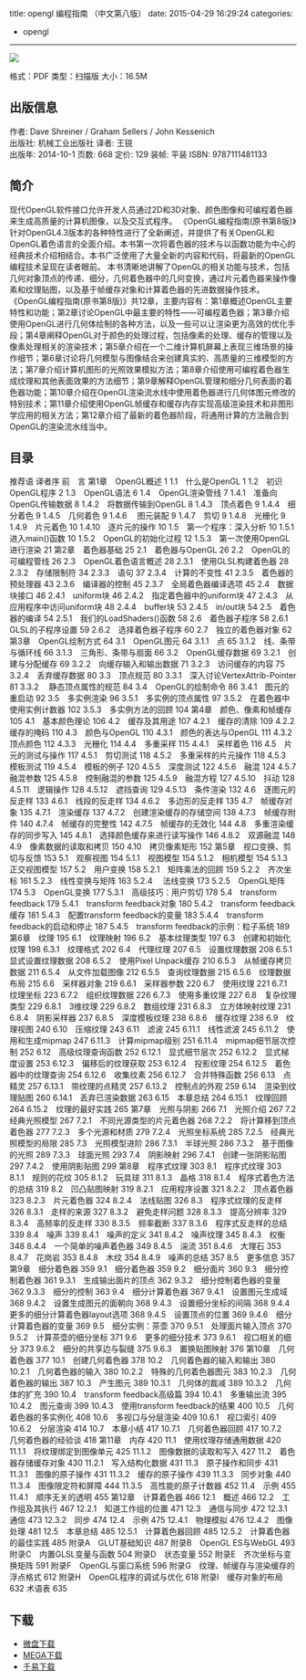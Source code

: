 title: opengl 编程指南 （中文第八版）
date: 2015-04-29 16:29:24
categories:
  - opengl
---

![](http://img3.douban.com/lpic/s27729014.jpg)

格式：PDF
类型：扫描版
大小：16.5M

<!--more-->

## 出版信息 ##

作者: Dave Shreiner / Graham Sellers / John Kessenich  
出版社: 机械工业出版社
译者: 王锐  
出版年: 2014-10-1
页数: 668
定价: 129
装帧: 平装
ISBN: 9787111481133

## 简介 ##

现代OpenGL软件接口允许开发人员通过2D和3D对象、颜色图像和可编程着色器来生成高质量的计算机图像，以及交互式程序。
《OpenGL编程指南(原书第8版)》针对OpenGL4.3版本的各种特性进行了全新阐述，并提供了有关OpenGL和OpenGL着色语言的全面介绍。本书第一次将着色器的技术与以函数功能为中心的经典技术介绍相结合。本书广泛使用了大量全新的内容和代码，将最新的OpenGL编程技术呈现在读者眼前。
本书清晰地讲解了OpenGL的相关功能与技术，包括几何对象顶点的传递、细分，几何着色器中的几何变换，通过片元着色器来操作像素和纹理贴图，以及基于帧缓存对象和计算着色器的先进数据操作技术。
《OpenGL编程指南(原书第8版)》共12章，主要内容有：第1章概述OpenGL主要特性和功能；第2章讨论OpenGL中最主要的特性——可编程着色器；第3章介绍使用OpenGL进行几何体绘制的各种方法，以及一些可以让渲染更为高效的优化手段；第4章阐释OpenGL对于颜色的处理过程，包括像素的处理、缓存的管理以及像素处理相关的渲染技术；第5章介绍在一个二维计算机屏幕上表现三维场景的操作细节；第6章讨论将几何模型与图像结合来创建真实的、高质量的三维模型的方法；第7章介绍计算机图形的光照效果模拟方法；第8章介绍使用可编程着色器生成纹理和其他表面效果的方法细节；第9章解释OpenGL管理和细分几何表面的着色器功能；第10章介绍在OpenGL渲染流水线中使用着色器进行几何体图元修改的特别技术；第11章介绍使用OpenGL帧缓存和缓存内存实现高级渲染技术和非图形学应用的相关方法；第12章介绍了最新的着色器阶段，将通用计算的方法融合到OpenGL的渲染流水线当中。

## 目录 ##

推荐语
译者序
前　言
第1章　OpenGL概述 1
1.1　什么是OpenGL 1
1.2　初识OpenGL程序 2
1.3　OpenGL语法 6
1.4　OpenGL渲染管线 7
1.4.1　准备向OpenGL传输数据 8
1.4.2　将数据传输到OpenGL 8
1.4.3　顶点着色 9
1.4.4　细分着色 9
1.4.5　几何着色 9
1.4.6 　图元装配 9
1.4.7　剪切 9
1.4.8　光栅化 9
1.4.9　片元着色 10
1.4.10　逐片元的操作 10
1.5　第一个程序：深入分析 10
1.5.1　进入main()函数 10
1.5.2　OpenGL的初始化过程 12
1.5.3　第一次使用OpenGL进行渲染 21
第2章　着色器基础 25
2.1　着色器与OpenGL 26
2.2　OpenGL的可编程管线 26
2.3　OpenGL着色语言概述 28
2.3.1　使用GLSL构建着色器 28
2.3.2　存储限制符 34
2.3.3　语句 37
2.3.4　计算的不变性 41
2.3.5　着色器的预处理器 43
2.3.6　编译器的控制 45
2.3.7　全局着色器编译选项 45
2.4　数据块接口 46
2.4.1　uniform块 46
2.4.2　指定着色器中的uniform块 47
2.4.3　从应用程序中访问uniform块 48
2.4.4　buffer块 53
2.4.5　in/out块 54
2.5　着色器的编译 54
2.5.1　我们的LoadShaders()函数 58
2.6　着色器子程序 58
2.6.1　GLSL的子程序设置 59
2.6.2　选择着色器子程序 60
2.7　独立的着色器对象 62
第3章　OpenGL绘制方式 64
3.1　OpenGL图元 64
3.1.1　点 65
3.1.2　线、条带与循环线 66
3.1.3　三角形、条带与扇面 66
3.2　OpenGL缓存数据 69
3.2.1　创建与分配缓存 69
3.2.2　向缓存输入和输出数据 71
3.2.3　访问缓存的内容 75
3.2.4　丢弃缓存数据 80
3.3　顶点规范 80
3.3.1　深入讨论VertexAttrib-Pointer 81
3.3.2　 静态顶点属性的规范 84
3.4　OpenGL的绘制命令 86
3.4.1　图元的重启动 92
3.5　多实例渲染 96
3.5.1　多实例的顶点属性 97
3.5.2　在着色器中使用实例计数器 102
3.5.3　多实例方法的回顾 104
第4章　颜色、像素和帧缓存 105
4.1　基本颜色理论 106
4.2　缓存及其用途 107
4.2.1　缓存的清除 109
4.2.2　缓存的掩码 110
4.3　颜色与OpenGL 110
4.3.1　颜色的表达与OpenGL 111
4.3.2　顶点颜色 112
4.3.3　光栅化 114
4.4　多重采样 115
4.4.1　采样着色 116
4.5　片元的测试与操作 117
4.5.1　剪切测试 118
4.5.2　多重采样的片元操作 118
4.5.3　模板测试 119
4.5.4　模板的例子 120
4.5.5　深度测试 122
4.5.6　融混 124
4.5.7　融混参数 125
4.5.8　控制融混的参数 125
4.5.9　融混方程 127
4.5.10　抖动 128
4.5.11　逻辑操作 128
4.5.12　遮挡查询 129
4.5.13　条件渲染 132
4.6　逐图元的反走样 133
4.6.1　线段的反走样 134
4.6.2　多边形的反走样 135
4.7　帧缓存对象 135
4.7.1　渲染缓存 137
4.7.2　创建渲染缓存的存储空间 138
4.7.3　帧缓存附件 140
4.7.4　帧缓存的完整性 142
4.7.5　帧缓存的无效化 144
4.8　多重渲染缓存的同步写入 145
4.8.1　选择颜色缓存来进行读写操作 146
4.8.2　双源融混 148
4.9　像素数据的读取和拷贝 150
4.10　拷贝像素矩形 152
第5章　视口变换、剪切与反馈 153
5.1　观察视图 154
5.1.1　视图模型 154
5.1.2　相机模型 154
5.1.3　正交视图模型 157
5.2　用户变换 158
5.2.1　矩阵乘法的回顾 159
5.2.2　齐次坐标 161
5.2.3　线性变换与矩阵 163
5.2.4 　法线变换 173
5.2.5　OpenGL矩阵 174
5.3　OpenGL变换 177
5.3.1　高级技巧：用户剪切 178
5.4　transform feedback 179
5.4.1　transform feedback对象 180
5.4.2　transform feedback缓存 181
5.4.3　配置transform feedback的变量 183
5.4.4　transform feedback的启动和停止 187
5.4.5　transform feedback的示例：粒子系统 189
第6章　纹理 195
6.1　纹理映射 196
6.2　基本纹理类型 197
6.3　创建和初始化纹理 198
6.3.1　纹理格式 202
6.4　代理纹理 207
6.5　设置纹理数据 208
6.5.1　显式设置纹理数据 208
6.5.2　使用Pixel Unpack缓存 210
6.5.3　从帧缓存拷贝数据 211
6.5.4　从文件加载图像 212
6.5.5　查询纹理数据 215
6.5.6　纹理数据布局 215
6.6　采样器对象 219
6.6.1　采样器参数 220
6.7　使用纹理 221
6.7.1　纹理坐标 223
6.7.2　组织纹理数据 226
6.7.3　使用多重纹理 227
6.8　复杂纹理类型 229
6.8.1　3维纹理 229
6.8.2　数组纹理 231
6.8.3　立方体映射纹理 231
6.8.4　阴影采样器 237
6.8.5　深度模板纹理 238
6.8.6　缓存纹理 238
6.9　纹理视图 240
6.10　压缩纹理 243
6.11　滤波 245
6.11.1　线性滤波 245
6.11.2　使用和生成mipmap 247
6.11.3　计算mipmap级别 251
6.11.4　mipmap细节层次控制 252
6.12　高级纹理查询函数 252
6.12.1　显式细节层次 252
6.12.2　显式梯度设置 253
6.12.3　偏移后的纹理获取 253
6.12.4　投影纹理 254
6.12.5　着色器中的纹理查询 254
6.12.6　收集纹素 256
6.12.7　合并特殊函数 256
6.13　点精灵 257
6.13.1　带纹理的点精灵 257
6.13.2　控制点的外观 259
6.14　渲染到纹理贴图 260
6.14.1　丢弃已渲染数据 263
6.15　本章总结 264
6.15.1　纹理回顾 264
6.15.2　纹理的最好实践 265
第7章　光照与阴影 266
7.1　光照介绍 267
7.2　经典光照模型 267
7.2.1　不同光源类型的片元着色器 268
7.2.2　将计算移到顶点着色器 277
7.2.3　多个光源和材质 279
7.2.4　光照坐标系统 285
7.2.5　经典光照模型的局限 285
7.3　光照模型进阶 286
7.3.1　半球光照 286
7.3.2　基于图像的光照 289
7.3.3　球面光照 293
7.4　阴影映射 296
7.4.1　创建一张阴影贴图 297
7.4.2　使用阴影贴图 299
第8章　程序式纹理 303
8.1　程序式纹理 303
8.1.1　规则的花纹 305
8.1.2　玩具球 311
8.1.3　晶格 318
8.1.4　程序式着色方法的总结 319
8.2　凹凸贴图映射 319
8.2.1　应用程序设置 321
8.2.2　顶点着色器 323
8.2.3　片元着色器 324
8.2.4　法线贴图 326
8.3　程序式纹理的反走样 326
8.3.1　走样的来源 327
8.3.2　避免走样问题 328
8.3.3　提高分辨率 329
8.3.4　高频率的反走样 330
8.3.5　频率截断 337
8.3.6　程序式反走样的总结 339
8.4　噪声 339
8.4.1　噪声的定义 341
8.4.2　噪声纹理 345
8.4.3　权衡 348
8.4.4　一个简单的噪声着色器 349
8.4.5　湍流 351
8.4.6　大理石 353
8.4.7　花岗岩 353
8.4.8　木纹 354
8.4.9　噪声的总结 357
8.5　更多信息 357
第9章　细分着色器 359
9.1　细分着色器 359
9.2　细分面片 360
9.3　细分控制着色器 361
9.3.1　生成输出面片的顶点 362
9.3.2　细分控制着色器的变量 362
9.3.3　细分的控制 363
9.4　细分计算着色器 367
9.4.1　设置图元生成域 368
9.4.2　设置生成图元的面朝向 368
9.4.3　设置细分坐标的间隔 368
9.4.4　更多的细分计算着色器layout选项 368
9.4.5　设置顶点的位置 369
9.4.6　细分计算着色器的变量 369
9.5　细分实例：茶壶 370
9.5.1　处理面片输入顶点 370
9.5.2　计算茶壶的细分坐标 371
9.6　更多的细分技术 373
9.6.1　视口相关的细分 373
9.6.2　细分的共享边与裂缝 375
9.6.3　置换贴图映射 376
第10章　几何着色器 377
10.1　创建几何着色器 378
10.2　几何着色器的输入和输出 380
10.2.1　几何着色器的输入 380
10.2.2　特殊的几何着色器图元 383
10.2.3　几何着色器的输出 387
10.3　产生图元 389
10.3.1　几何体的裁减 389
10.3.2　几何体的扩充 390
10.4　transform feedback高级篇 394
10.4.1　多重输出流 395
10.4.2　图元查询 399
10.4.3　使用transform feedback的结果 400
10.5　几何着色器的多实例化 408
10.6　多视口与分层渲染 409
10.6.1　视口索引 409
10.6.2　分层渲染 414
10.7　本章小结 417
10.7.1　几何着色器回顾 417
10.7.2　几何着色器的经验谈 418
第11章　内存 420
11.1　使用纹理存储通用数据 420
11.1.1　将纹理绑定到图像单元 425
11.1.2　图像数据的读取和写入 427
11.2　着色器存储缓存对象 430
11.2.1　写入结构化数据 431
11.3　原子操作和同步 431
11.3.1　图像的原子操作 431
11.3.2　缓存的原子操作 439
11.3.3　同步对象 440
11.3.4　图像限定符和屏障 444
11.3.5　高性能的原子计数器 452
11.4　示例 455
11.4.1　顺序无关的透明 455
第12章　计算着色器 466
12.1　概述 466
12.2　工作组及其执行 467
12.2.1　知道工作组的位置 471
12.3　通信与同步 472
12.3.1　通信 473
12.3.2　同步 474
12.4　示例 475
12.4.1　物理模拟 476
12.4.2　图像处理 481
12.5　本章总结 485
12.5.1　计算着色器回顾 485
12.5.2　计算着色器的最佳实践 485
附录A　GLUT基础知识 487
附录B　OpenGL ES与WebGL 493
附录C　内置GLSL变量与函数 504
附录D　状态变量 552
附录E　齐次坐标与变换矩阵 591
附录F　OpenGL与窗口系统 596
附录G　纹理、帧缓存与渲染缓存的浮点格式 612
附录H　OpenGL程序的调试与优化 618
附录I　缓存对象的布局 632
术语表 635

## 下载 ##

* [微盘下载](http://vdisk.weibo.com/s/aADaW4YRFzB7P)
* [MEGA下载](https://mega.co.nz/#!OUMTmTZZ!jc3rr0MCG6lk4C0aA1afv-j_pvynOKoerw3Vh1rbnMo)
* [千易下载](http://1000eb.com/1eulf)

<!-- 7e
* [微盘下载](http://vdisk.weibo.com/s/aADaW4YRP1k2M)
* [百度云下载](http://pan.baidu.com/s/1dDvUu7f)
* [MEGA下载](https://mega.co.nz/#!qREngJjA!0-vGIAwXM5wb8STEfEmPJ7u1f2xc1NJ7N_5No0Iv4fU)
-->
